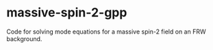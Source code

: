 # massive-spin-2-gpp
Code for solving mode equations for a massive spin-2 field on an FRW background.
